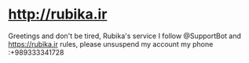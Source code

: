 # http://rubika.ir
Greetings and don't be tired, Rubika's service 
I follow @SupportBot and https://rubika.ir rules, please unsuspend my account
my phone :+989333341728
